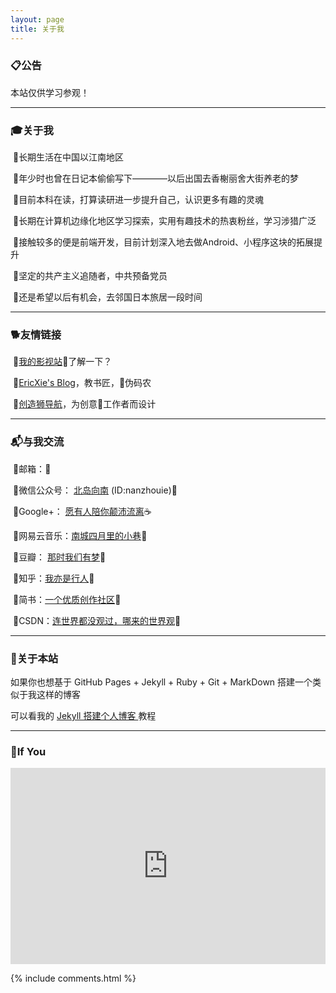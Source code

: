 ```yaml
---
layout: page
title: 关于我 
---
```

<h3>📋<strong>公告</strong></h3>  

本站仅供学习参观！


<hr>
<h3>🎓<strong>关于我</strong></h3>

&nbsp;🔹长期生活在中国以江南地区

&nbsp;🔹年少时也曾在日记本偷偷写下————以后出国去香榭丽舍大街养老的梦

&nbsp;🔹目前本科在读，打算读研进一步提升自己，认识更多有趣的灵魂

&nbsp;🔹长期在计算机边缘化地区学习探索，实用有趣技术的热衷粉丝，学习涉猎广泛

&nbsp;🔹接触较多的便是前端开发，目前计划深入地去做Android、小程序这块的拓展提升

&nbsp;🔹坚定的共产主义追随者，中共预备党员

&nbsp;🔹还是希望以后有机会，去邻国日本旅居一段时间
<p>

<hr>
<h3>🐕<strong>友情链接</strong></h3>
<p>
&nbsp;🔹<a href="http://www.jxphhl.host1.freeyun.cf/">我的影视站</a>🔞了解一下？<p>

&nbsp;🔹<a href="http://ericxie.coding.me/">EricXie's Blog</a>，教书匠，👨伪码农<p>

&nbsp;🔹<a href="http://chuangzaoshi.com/">创造狮导航</a>，为创意🎨工作者而设计<p>


<hr>
<h3>📬<strong>与我交流</strong></h3> 
<p>
&nbsp;🔹邮箱：<nanzhouie@gmail.com>🍦<p>

&nbsp;🔹微信公众号： <a href="https://i.loli.net/2019/02/22/5c6f99a47fbab.png"> 北岛向南</a> (ID:nanzhouie)🍟<p>

&nbsp;🔹Google+： <a href="https://plus.google.com/110700564157953759206">愿有人陪你颠沛流离</a>☕<p>

&nbsp;🔹网易云音乐：<a href="http://music.163.com/#/user/home?id=426481614">南城四月里的小巷</a>🍩<p>

&nbsp;🔹豆瓣： <a href="https://www.douban.com/people/jave_f/">那时我们有梦</a>🍰<p>

&nbsp;🔹知乎：<a href="https://www.zhihu.com/people/jave_f/activities">我亦是行人</a>🍇<p>

&nbsp;🔹简书：<a href="https://www.jianshu.com/u/003b6aa1939d">一个优质创作社区</a>🍒 <p>

&nbsp;🔹CSDN：<a href="https://blog.csdn.net/jave_f">连世界都没观过，哪来的世界观</a>🍔<p>

<p>

<hr>
<h3>🗽<strong>关于本站</strong></h3>  
<p>
如果你也想基于 GitHub Pages + Jekyll + Ruby + Git + MarkDown 搭建一个类似于我这样的博客<p>可以看我的
<a href="https://javef.github.io/2018/02/Jekyll-%E6%90%AD%E5%BB%BA%E4%B8%AA%E4%BA%BA%E5%8D%9A%E5%AE%A2-%E6%8B%93%E5%B1%95%E7%89%88/"> Jekyll 搭建个人博客 </a>教程
<p>

<hr>
<h3>🍒<strong>If You</strong></h3>  
<p> 
    <div class="video-container">
        <iframe width="95%" height="450" src="https://v.miaopai.com/iframe?scid=SvyHaHOczsp7B6ftW86oqMMz62-h5ai6~Fwp8A__" frameborder="0" scrolling="no" allowfullscreen></iframe>
    </div>
    <style type="text/css">
        .video-container {
            position: relative;
            padding-bottom: 56.25%;
            padding-top: 30px;
            height: 0;
            overflow: hidden;
        }
        .video-container iframe {
            position: absolute;
            top:0;
            left: 0;
            width: 100%;
            height: 100%;
        }
    </style>
<p> 
<p> 

{% include comments.html %}


